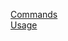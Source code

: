 [Commands](https://hsteffensen.github.io/BotBolt/commands.html)  
[Usage](https://hsteffensen.github.io/BotBolt/usage.html)
